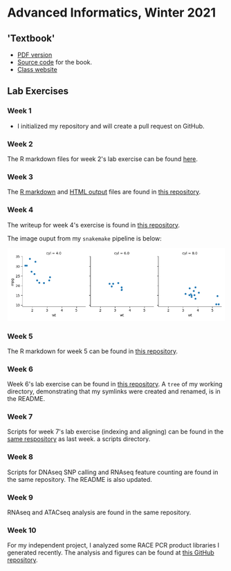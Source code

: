 # Advanced Informatics, Winter 2021

## 'Textbook'

* [PDF version](compskills.pdf)
* [Source code](https://github.com/ThorntonLab/ComputerSkills4GradStudents) for the book.
* [Class website](http://www.molpopgen.org/AdvancedInformatics2021/)

## Lab Exercises

### Week 1

* I initialized my repository and will create a pull request on GitHub.

### Week 2

The R markdown files for week 2's lab exercise can be found [here](https://github.com/swd12012/AdvancedInformatics_Rmd).

### Week 3

The [R markdown](https://github.com/swd12012/AI-week3/blob/master/week3.Rmd) and [HTML output](https://github.com/swd12012/AI-week3/blob/master/week3.html) files are found in [this repository](https://github.com/swd12012/AI-week3).

### Week 4

The writeup for week 4's exercise is found in [this repository](https://github.com/swd12012/snakemake_exercise).

The image ouput from my `snakemake` pipeline is below:

![mtcars](https://github.com/swd12012/snakemake_exercise/blob/main/mtcars.png)

### Week 5

The R markdown for week 5 can be found in [this repository](https://github.com/swd12012/AI2021_week5/blob/main/week5.Rmd).

### Week 6

Week 6's lab exercise can be found in [this repository](https://github.com/swd12012/AdvancedInformaticsPracticeAnalyses). A `tree` of my working directory, demonstrating that my symlinks were created and renamed, is in the README.

### Week 7 

Scripts for week 7's lab exercise (indexing and aligning) can be found in the [same respository](https://github.com/swd12012/AdvancedInformaticsPracticeAnalyses) as last week.
 a scripts directory.

### Week 8

Scripts for DNAseq SNP calling and RNAseq feature counting are found in the same repository. The README is also updated.

### Week 9

RNAseq and ATACseq analysis are found in the same repository.

### Week 10

For my independent project, I analyzed some RACE PCR product libraries I generated recently.
The analysis and figures can be found at [this GitHub repository](https://github.com/swd12012/RPE_RACE).
